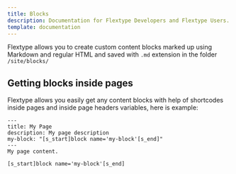 ```yaml
---
title: Blocks
description: Documentation for Flextype Developers and Flextype Users.
template: documentation
---
```


Flextype allows you to create custom content blocks marked up using Markdown and regular HTML and saved with `.md` extension in the folder `/site/blocks/`  

## Getting blocks inside pages
Flextype allows you easily get any content blocks with help of shortcodes inside pages and inside page headers variables, here is example:   

```
---
title: My Page
description: My page description
my-block: "[s_start]block name='my-block'[s_end]"
---
My page content.

[s_start]block name='my-block'[s_end]
```
